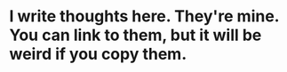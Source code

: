 # I write thoughts here. They're mine. You can link to them, but it will be weird if you copy them.
